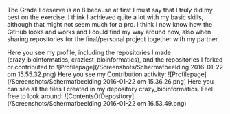 The Grade I deserve is an 8 because at first I must say that I truly did my best on the exercise.
I think I achieved quite a lot with my basic skills, although that might not seem much for a pro. 
I think I now know how the GitHub looks and works and I could find my way around now, also when sharing repositories for the final/personal project together with my partner.

Here you see my profile, including the repositories I made (crazy_bioinformatics, craziest_bioinformatics), and the repositories I forked or contributed to
![Profilepage](/Screenshots/Schermafbeelding 2016-01-22 om 15.55.32.png)
Here you see my Contribution activity:
![Profilepage](/Screenshots/Schermafbeelding 2016-01-22 om 15.36.26.png)
Here you can see all the files I created in my depository crazy_bioinformatics. Feel free to look around:
![ContentsOfDepository](/Screenshots/Schermafbeelding 2016-01-22 om 16.53.49.png)

